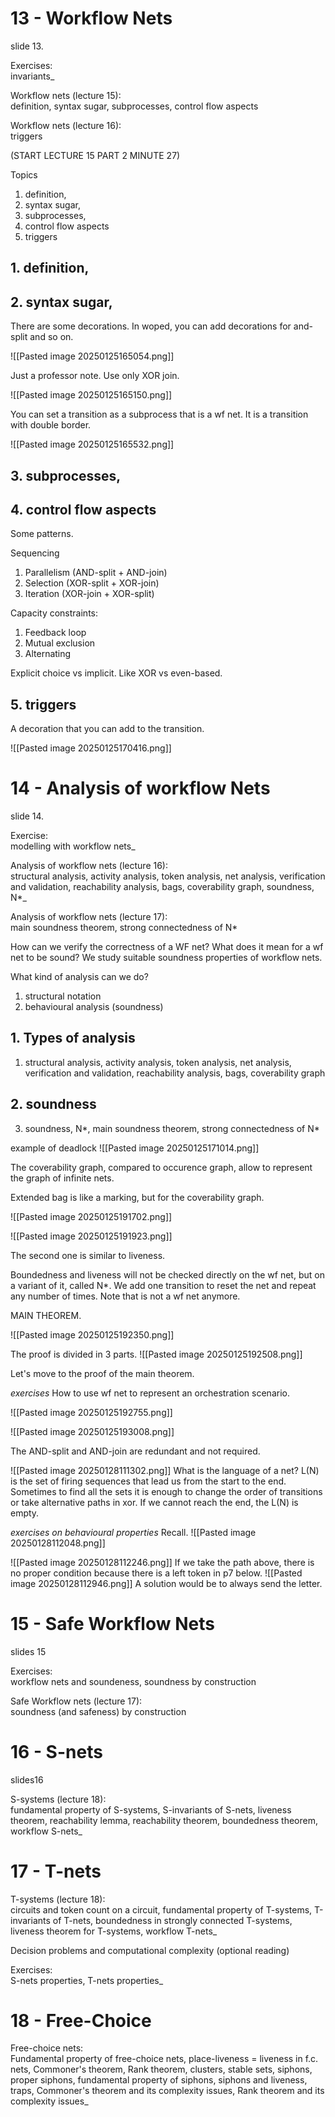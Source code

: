 
# 13 - Workflow Nets
slide 13.
  
Exercises:  
invariants_  
  
Workflow nets (lecture 15):  
definition, syntax sugar, subprocesses, control flow aspects

Workflow nets (lecture 16):  
triggers

(START LECTURE 15 PART 2 MINUTE 27)

Topics
1. definition, 
2. syntax sugar, 
3. subprocesses, 
4. control flow aspects
5. triggers

## 1. definition, 





## 2. syntax sugar, 

There are some decorations.
In woped, you can add decorations for and-split and so on.


![[Pasted image 20250125165054.png]]

Just a professor note.
Use only XOR join.

![[Pasted image 20250125165150.png]]

You can set a transition as a subprocess that is a wf net. It is a transition with double border.

![[Pasted image 20250125165532.png]]






## 3. subprocesses, 
## 4. control flow aspects

Some patterns.

Sequencing 
1. Parallelism (AND-split + AND-join) 
2. Selection (XOR-split + XOR-join) 
3. Iteration (XOR-join + XOR-split) 

Capacity constraints:
1. Feedback loop 
2. Mutual exclusion 
3. Alternating

Explicit choice vs implicit.
Like XOR vs even-based.





## 5. triggers

A decoration that you can add to the transition.

![[Pasted image 20250125170416.png]]










# 14 - Analysis of workflow Nets
slide 14.
  
Exercise:  
modelling with workflow nets_  
  
Analysis of workflow nets (lecture 16):  
structural analysis, activity analysis, token analysis, net analysis, verification and validation, reachability analysis, bags, coverability graph, soundness, N*_
  
Analysis of workflow nets (lecture 17):  
main soundness theorem, strong connectedness of N*

How can we verify the correctness of a WF net?
What does it mean for a wf net to be sound?
We study suitable soundness properties of workflow nets.

What kind of analysis can we do?
1. structural notation
2. behavioural analysis (soundness)

## 1. Types of analysis
1. structural analysis, activity analysis, token analysis, net analysis, verification and validation, reachability analysis, bags, coverability graph

## 2. soundness
3. soundness, N*, main soundness theorem, strong connectedness of N*





example of deadlock
![[Pasted image 20250125171014.png]]


The coverability graph, compared to occurence graph, allow to represent the graph of infinite nets.

Extended bag is like a marking, but for the coverability graph.

![[Pasted image 20250125191702.png]]

![[Pasted image 20250125191923.png]]

The second one is similar to liveness.

Boundedness and liveness will not be checked directly on the wf net, but on a variant of it, called N*.
We add one transition to reset the net and repeat any number of times. Note that is not a wf net anymore.

MAIN THEOREM.

![[Pasted image 20250125192350.png]]

The proof is divided in 3 parts.
![[Pasted image 20250125192508.png]]

Let's move to the proof of the main theorem.










*exercises*
How to use wf net to represent an orchestration scenario.

![[Pasted image 20250125192755.png]]

![[Pasted image 20250125193008.png]]

The AND-split and AND-join are redundant and not required.


![[Pasted image 20250128111302.png]]
What is the language of a net?
L(N) is the set of firing sequences that lead us from the start to the end.
Sometimes to find all the sets it is enough to change the order of transitions or take alternative paths in xor.
If we cannot reach the end, the L(N) is empty.

*exercises on behavioural properties*
Recall.
![[Pasted image 20250128112048.png]]

![[Pasted image 20250128112246.png]]
If we take the path above, there is no proper condition because there is a left token in p7 below.
![[Pasted image 20250128112946.png]]
A solution would be to always send the letter.
















# 15 - Safe Workflow Nets
slides 15

Exercises:  
workflow nets and soundeness, soundness by construction
  
Safe Workflow nets (lecture 17):  
soundness (and safeness) by construction



# 16 - S-nets
slides16

S-systems (lecture 18):  
fundamental property of S-systems, S-invariants of S-nets, liveness theorem, reachability lemma, reachability theorem, boundedness theorem, workflow S-nets_  

# 17 - T-nets

T-systems (lecture 18):  
circuits and token count on a circuit, fundamental property of T-systems, T-invariants of T-nets, boundedness in strongly connected T-systems, liveness theorem for T-systems, workflow T-nets_  
  
Decision problems and computational complexity (optional reading)  
  
Exercises:  
S-nets properties, T-nets properties_

# 18 - Free-Choice

Free-choice nets:  
Fundamental property of free-choice nets, place-liveness = liveness in f.c. nets, Commoner's theorem, Rank theorem, clusters, stable sets, siphons, proper siphons, fundamental property of siphons, siphons and liveness, traps, Commoner's theorem and its complexity issues, Rank theorem and its complexity issues_  








